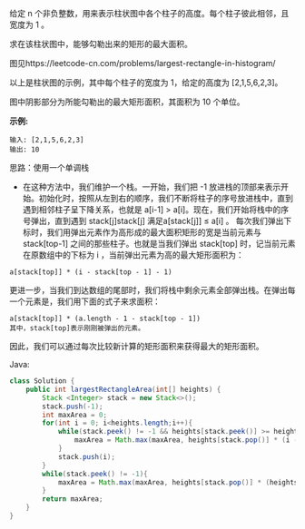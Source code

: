 给定 n 个非负整数，用来表示柱状图中各个柱子的高度。每个柱子彼此相邻，且宽度为 1 。

求在该柱状图中，能够勾勒出来的矩形的最大面积。

 图见https://leetcode-cn.com/problems/largest-rectangle-in-histogram/

以上是柱状图的示例，其中每个柱子的宽度为 1，给定的高度为 [2,1,5,6,2,3]。

图中阴影部分为所能勾勒出的最大矩形面积，其面积为 10 个单位。

**示例:**
```
输入: [2,1,5,6,2,3]
输出: 10
```

思路：使用一个单调栈
- 在这种方法中，我们维护一个栈。一开始，我们把 -1 放进栈的顶部来表示开始。初始化时，按照从左到右的顺序，我们不断将柱子的序号放进栈中，直到遇到相邻柱子呈下降关系，也就是 a[i-1] > a[i]。现在，我们开始将栈中的序号弹出，直到遇到 stack[j]stack[j] 满足a[stack[j]] ≤ a[i] 。
每次我们弹出下标时，我们用弹出元素作为高形成的最大面积矩形的宽是当前元素与 stack[top-1] 之间的那些柱子。也就是当我们弹出 stack[top] 时，记当前元素在原数组中的下标为 i ，当前弹出元素为高的最大矩形面积为：
```
a[stack[top]] * (i - stack[top - 1] - 1)
```
更进一步，当我们到达数组的尾部时，我们将栈中剩余元素全部弹出栈。在弹出每一个元素是，我们用下面的式子来求面积： 
```
a[stack[top]] * (a.length - 1 - stack[top - 1])
其中，stack[top]表示刚刚被弹出的元素。
```
因此，我们可以通过每次比较新计算的矩形面积来获得最大的矩形面积。

Java:
```java
class Solution {
    public int largestRectangleArea(int[] heights) {
        Stack <Integer> stack = new Stack<>();
        stack.push(-1);
        int maxArea = 0;
        for(int i = 0; i<heights.length;i++){
            while(stack.peek() != -1 && heights[stack.peek()] >= heights[i]){
                maxArea = Math.max(maxArea, heights[stack.pop()] * (i - stack.peek() - 1));
            }
            stack.push(i);
        }
        while(stack.peek() != -1){
            maxArea = Math.max(maxArea, heights[stack.pop()] * (heights.length - 1 - stack.peek()));
        }
        return maxArea;
    }
}
```
